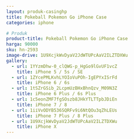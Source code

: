 ```yaml
---
layout: produk-casinghp
title: Pokeball Pokemon Go iPhone Case
categories: iphone

# Produk
product-title: Pokeball Pokemon Go iPhone Case
harga: 90000
sku: hn-2593
image-drive: 1U9XcjkWvDyaV2JdWTUPcAaV2ILZTDXWu
gallery:
  - url: 1YYzmDhw-0_clQWG-p_HgGo9lGvUF1vcZ
    title: iPhone 5 / 5s / SE
  - url: 1ZYcePMLKvhLYOIoVuPOh-IgEPYxISrFd
    title: iPhone 6 / 6s
  - url: 1tSZrGSib_2LcpmUzBHxBhnQzv_M09N3Z
    title: iPhone 6 Plus / 6s Plus
  - url: 1c5eonZMF7fgSOszb8JHkYTLTTpbJDiEn
    title: iPhone 7 / 8
  - url: 1iiVvODYB536SQRFv9i6NtQOu3qZhLEUs
    title: iPhone 7 Plus / 8 Plus
  - url: 1U9XcjkWvDyaV2JdWTUPcAaV2ILZTDXWu
    title: iPhone X
---
```

